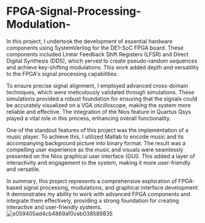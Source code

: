 # FPGA-Signal-Processing-Modulation-
In this project, I undertook the development of essential hardware components using SystemVerilog for the DE1-SoC FPGA board. These components included Linear Feedback Shift Registers (LFSR) and Direct Digital Synthesis (DDS), which served to create pseudo-random sequences and achieve key-shifting modulations. This work added depth and versatility to the FPGA's signal processing capabilities.

To ensure precise signal alignment, I employed advanced cross-domain techniques, which were meticulously validated through simulations. These simulations provided a robust foundation for ensuring that the signals could be accurately visualized on a VGA oscilloscope, making the system more reliable and effective. The integration of the Nios feature in Quartus Qsys played a vital role in this process, enhancing overall functionality.

One of the standout features of this project was the implementation of a music player. To achieve this, I utilized Matlab to encode music and its accompanying background picture into binary format. The result was a compelling user experience as the music and visuals were seamlessly presented on the Nios graphical user interface (GUI). This added a layer of interactivity and engagement to the system, making it more user-friendly and versatile.

In summary, this project represents a comprehensive exploration of FPGA-based signal processing, modulations, and graphical interface development. It demonstrates my ability to work with advanced FPGA components and integrate them effectively, providing a strong foundation for creating interactive and user-friendly systems.
![e059405ed4cb4869af0ceb038589835](https://github.com/BobbbbbZ/FPGA-Signal-Processing-Modulation/assets/90471740/d13ea52f-74bd-49c1-bd0d-ab81bdb09b75)
